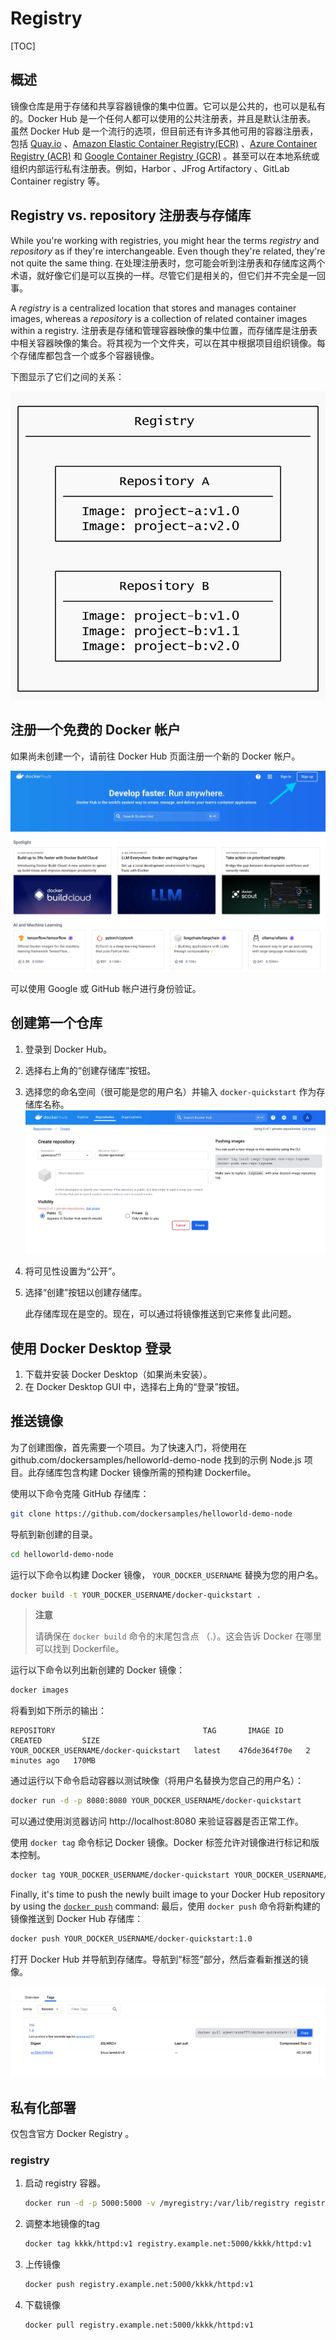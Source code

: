 # Registry

[TOC]

## 概述

镜像仓库是用于存储和共享容器镜像的集中位置。它可以是公共的，也可以是私有的。Docker Hub 是一个任何人都可以使用的公共注册表，并且是默认注册表。
虽然 Docker Hub 是一个流行的选项，但目前还有许多其他可用的容器注册表，包括 [Quay.io](https://quay.io) 、[Amazon Elastic Container Registry(ECR)](https://aws.amazon.com/ecr/) 、[Azure Container Registry (ACR)](https://azure.microsoft.com/en-in/products/container-registry) 和 [Google Container Registry (GCR)](https://cloud.google.com/artifact-registry) 。甚至可以在本地系统或组织内部运行私有注册表。例如，Harbor 、JFrog  Artifactory 、GitLab Container registry 等。

## Registry vs. repository 注册表与存储库

While you're working with registries, you might hear the terms *registry* and *repository* as if they're interchangeable. Even though they're related, they're not quite the same thing.
在处理注册表时，您可能会听到注册表和存储库这两个术语，就好像它们是可以互换的一样。尽管它们是相关的，但它们并不完全是一回事。

A *registry* is a centralized location that stores and manages container images, whereas a *repository* is a collection of related container images within a registry. 注册表是存储和管理容器映像的集中位置，而存储库是注册表中相关容器映像的集合。将其视为一个文件夹，可以在其中根据项目组织镜像。每个存储库都包含一个或多个容器镜像。

下图显示了它们之间的关系：

 ![](../../../../Image/r/registry_repository.png)

## 注册一个免费的 Docker 帐户

如果尚未创建一个，请前往 Docker Hub 页面注册一个新的 Docker 帐户。

 <img src="../../../../Image/d/dockerhub-signup.webp" style="zoom:50%;" />

可以使用 Google 或 GitHub 帐户进行身份验证。

## 创建第一个仓库

1. 登录到 Docker Hub。

2. 选择右上角的“创建存储库”按钮。

3. 选择您的命名空间（很可能是您的用户名）并输入 `docker-quickstart` 作为存储库名称。<img src="../../../../Image/c/create-hub-repository.webp" style="zoom:50%;" />

4. 将可见性设置为“公开”。

5. 选择“创建”按钮以创建存储库。

   此存储库现在是空的。现在，可以通过将镜像推送到它来修复此问题。

## 使用 Docker Desktop 登录

1. 下载并安装 Docker Desktop（如果尚未安装）。
2. 在 Docker Desktop GUI 中，选择右上角的“登录”按钮。

## 推送镜像

为了创建图像，首先需要一个项目。为了快速入门，将使用在 github.com/dockersamples/helloworld-demo-node 找到的示例 Node.js 项目。此存储库包含构建  Docker 镜像所需的预构建 Dockerfile。

使用以下命令克隆 GitHub 存储库：

```bash
git clone https://github.com/dockersamples/helloworld-demo-node
```

导航到新创建的目录。

```bash
cd helloworld-demo-node
```

运行以下命令以构建 Docker 镜像， `YOUR_DOCKER_USERNAME` 替换为您的用户名。

```bash
docker build -t YOUR_DOCKER_USERNAME/docker-quickstart .
```

> **注意**
>
> 请确保在 `docker build` 命令的末尾包含点 （.）。这会告诉 Docker 在哪里可以找到 Dockerfile。

运行以下命令以列出新创建的 Docker 镜像：

```bash
docker images
```

将看到如下所示的输出：

```console
REPOSITORY                                 TAG       IMAGE ID       CREATED         SIZE
YOUR_DOCKER_USERNAME/docker-quickstart   latest    476de364f70e   2 minutes ago   170MB
```

通过运行以下命令启动容器以测试映像（将用户名替换为您自己的用户名）：

```bash
docker run -d -p 8080:8080 YOUR_DOCKER_USERNAME/docker-quickstart 
```

可以通过使用浏览器访问 http://localhost:8080 来验证容器是否正常工作。

使用 `docker tag` 命令标记 Docker 镜像。Docker 标签允许对镜像进行标记和版本控制。

```bash
docker tag YOUR_DOCKER_USERNAME/docker-quickstart YOUR_DOCKER_USERNAME/docker-quickstart:1.0 
```

Finally, it's time to push the newly built image to your Docker Hub repository by using the [`docker push`](https://docs.docker.com/reference/cli/docker/image/push/) command:
最后，使用 `docker push` 命令将新构建的镜像推送到 Docker Hub 存储库：

```bash
docker push YOUR_DOCKER_USERNAME/docker-quickstart:1.0
```

打开 Docker Hub 并导航到存储库。导航到“标签”部分，然后查看新推送的镜像。

 ![](../../../../Image/c/dockerhub-tags.webp)

## 私有化部署

仅包含官方 Docker Registry 。

### registry

1. 启动 registry 容器。

   ```bash
   docker run -d -p 5000:5000 -v /myregistry:/var/lib/registry registry:2
   ```

2. 调整本地镜像的tag

   ```bash
   docker tag kkkk/httpd:v1 registry.example.net:5000/kkkk/httpd:v1
   ```

3. 上传镜像

   ```bash
   docker push registry.example.net:5000/kkkk/httpd:v1
   ```

4. 下载镜像

   ```bash
   docker pull registry.example.net:5000/kkkk/httpd:v1
   ```

   

